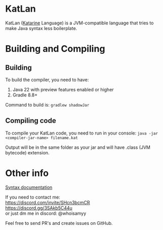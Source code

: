 # KatLan
KatLan ([Katarine](https://github.com/whoisamyy/katarine) Language) is a JVM-compatible language that tries to make Java syntax less boilerplate.

# Building and Compiling

## Building

To build the compiler, you need to have: 
1. Java 22 with preview features enabled or higher
2. Gradle 8.8+

Command to build is: `gradlew shadowJar`

## Compiling code

To compile your KatLan code, you need to run in your console:
   `java -jar <compiler-jar-name> filename.kat`

Output will be in the same folder as your jar and will have .class (JVM bytecode) extension.

# Other info

[Syntax documentation](https://github.com/whoisamyy/KatLan/blob/master/docs/syntax.md)

If you need to contact me: </br>
https://discord.com/invite/SHcn3bcmCR </br>
https://discord.gg/3SAkb5C44u </br>
or just dm me in discord: @whoisamyy

Feel free to send PR's and create issues on GitHub.